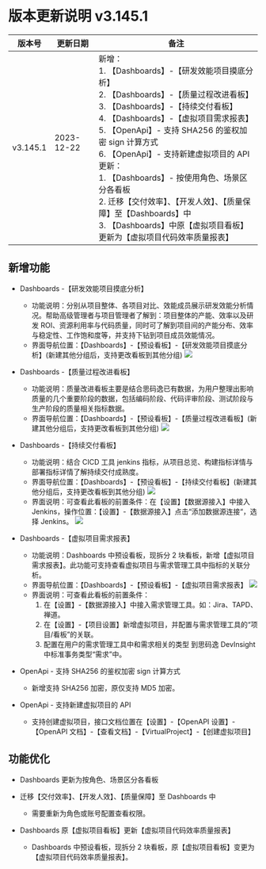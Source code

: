 # 版本更新说明 v3.145.1

| 版本号<br/>   | 更新日期<br/>        | 备注<br/>                                                                                                                                                                                                                                                                                                                                                                                                                                                                                                  |
| ------------- | -------------------- | ---------------------------------------------------------------------------------------------------------------------------------------------------------------------------------------------------------------------------------------------------------------------------------------------------------------------------------------------------------------------------------------------------------------------------------------------------------------------------------------------------------- |
| v3.145.1<br/> | 2023-12-22<br/><br/> | 新增：<br/>1. 【Dashboards】-【研发效能项目摸底分析】<br/>2. 【Dashboards】-【质量过程改进看板】<br/>3. 【Dashboards】-【持续交付看板】<br/>4. 【Dashboards】-【虚拟项目需求报表】<br/>5. 【OpenApi】- 支持 SHA256 的鉴权加密 sign 计算方式<br/>6. 【OpenApi】- 支持新建虚拟项目的 API<br/>更新：<br/>1. 【Dashboards】- 按使用角色、场景区分各看板<br/>2. 迁移【交付效率】、【开发人效】、【质量保障】至【Dashboards】中<br/>3. 【Dashboards】中原【虚拟项目看板】更新为【虚拟项目代码效率质量报表】<br/> |

## 新增功能

- Dashboards -【研发效能项目摸底分析】

  - 功能说明：分别从项目整体、各项目对比、效能成员展示研发效能分析情况。帮助高级管理者与项目管理者了解到：项目整体的产能、效率以及研发 ROI、资源利用率与代码质量，同时可了解到项目间的产能分布、效率与稳定性、工作饱和度等，并支持下钻到项目成员效能情况。
  - 界面导航位置：【Dashboards】-【预设看板】-【研发效能项目摸底分析】(新建其他分组后，支持更改看板到其他分组)
    ![](https://release-note.oss-cn-hongkong.aliyuncs.com/release-note/Djnsb73CSob79xxny8ecACa5nek.png)
- Dashboards -【质量过程改进看板】

  - 功能说明：质量改进看板主要是结合思码逸已有数据，为用户整理出影响质量的几个重要阶段的数据，包括编码阶段、代码评审阶段、测试阶段与生产阶段的质量相关指标数据。
  - 界面导航位置：【Dashboards】-【预设看板】-【质量过程改进看板】(新建其他分组后，支持更改看板到其他分组)
    ![](https://release-note.oss-cn-hongkong.aliyuncs.com/release-note/JPdjbSwnko9OqKxAZZJc9O4qn3c.png)
- Dashboards -【持续交付看板】

  - 功能说明：结合 CICD 工具 jenkins 指标，从项目总览、构建指标详情与部署指标详情了解持续交付成熟度。
  - 界面导航位置：【Dashboards】-【预设看板】-【持续交付看板】(新建其他分组后，支持更改看板到其他分组)
    ![](https://release-note.oss-cn-hongkong.aliyuncs.com/release-note/Ewafb0VppoinTsxN7imcjPhbnYb.png)
  - 界面说明：可查看此看板的前置条件：在【设置】【数据源接入】中接入 Jenkins，操作位置：【设置】-【数据源接入】点击“添加数据源连接“，选择 Jenkins。
    ![](https://release-note.oss-cn-hongkong.aliyuncs.com/release-note/ShRHbTBDUoVj6yxeLOtc7PjcnHf.png)
- Dashboards -【虚拟项目需求报表】

  - 功能说明：Dashboards 中预设看板，现拆分 2 块看板，新增【虚拟项目需求报表】。此功能可支持查看虚拟项目与需求管理工具中指标的关联分析。
  - 界面导航位置：【Dashboards】-【预设看板】-【虚拟项目需求报表】
    ![](https://release-note.oss-cn-hongkong.aliyuncs.com/release-note/Tmt1bl0iEoRe01xTFUDcOCcOnA3.png)
  - 界面说明：可查看此看板的前置条件：
    1. 在【设置】-【数据源接入】中接入需求管理工具。如：Jira、TAPD、禅道。
    2. 在【设置】-【项目设置】新增虚拟项目，并配置与需求管理工具的“项目/看板”的关联。
    3. 配置在用户的需求管理工具中和需求相关的类型 到思码逸 DevInsight 中标准事务类型“需求”中。
- OpenApi - 支持 SHA256 的鉴权加密 sign 计算方式

  - 新增支持 SHA256 加密，原仅支持 MD5 加密。
- OpenApi - 支持新建虚拟项目的 API

  - 支持创建虚拟项目，接口文档位置在【设置】-【OpenAPI 设置】-【OpenAPI 文档】-【查看文档】-【VirtualProject】-【创建虚拟项目】

## 功能优化

- Dashboards 更新为按角色、场景区分各看板
- 迁移【交付效率】、【开发人效】、【质量保障】至 Dashboards 中

  - 需要重新为角色或账号配置查看权限。
- Dashboards 原【虚拟项目看板】更新【虚拟项目代码效率质量报表】

  - Dashboards 中预设看板，现拆分 2 块看板，原【虚拟项目看板】变更为【虚拟项目代码效率质量报表】。

